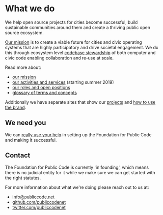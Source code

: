 # What we do

We help open source projects for cities become successful, build sustainable communities around them and create a thriving public open source ecosystem.

[Our mission](mission/index.md) is to create a viable future for cities and civic operating systems that are highly participatory and drive societal engagement.
We do this through ecosystem level [codebase stewardship](activities/index.md) of both computer and civic code enabling collaboration and re-use at scale.

Read more about:

* [our mission](mission/index.md)
* [our activities and services](activities/index.md) (starting summer 2019)
* [our roles and open positions](roles/index.md)
* [glossary of terms and concepts](glossary/index.md)

Additionally we have separate sites that show our [projects](https://projects.publiccode.net) and [how to use the brand](https://brand.publiccode.net/).

## We need you

We can [really use your help](CONTRIBUTING.md) in setting up the Foundation for Public Code and making it successful.

## Contact

The Foundation for Public Code is currently 'in founding', which means there is no judicial entity for it while we make sure we can get started with the right statutes.

For more information about what we're doing please reach out to us at:

* [info@publiccode.net](mailto:info@publiccode.net)
* [github.com/publiccodenet](https://github.com/publiccodenet)
* [twitter.com/publiccodenet](https://twitter.com/publiccodenet)
